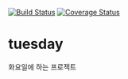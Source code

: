 [![Build Status](https://travis-ci.com/ikisis/tuesday.svg?branch=master)](https://travis-ci.com/ikisis/tuesday)
[![Coverage Status](https://coveralls.io/repos/github/ikisis/tuesday/badge.svg?branch=master)](https://coveralls.io/github/ikisis/tuesday?branch=master)
# tuesday

화요일에 하는 프로젝트